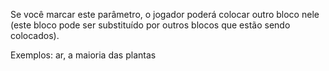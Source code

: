 Se você marcar este parâmetro, o jogador poderá colocar outro bloco nele (este bloco pode ser substituído por outros blocos que estão sendo colocados).

Exemplos: ar, a maioria das plantas
